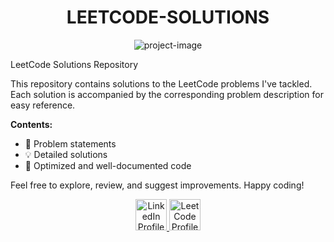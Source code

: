 <h1 align="center" id="title">LEETCODE-SOLUTIONS</h1>
<p align="center">
  <img src="https://encrypted-tbn0.gstatic.com/images?q=tbn:ANd9GcQvhFQX5MMDl81fsQPbYdEnsO0g8d6QWdjQ5g&amp;s" alt="project-image">
</p>
<p id="description">
  LeetCode Solutions Repository
  
  This repository contains solutions to the LeetCode problems I've tackled. Each solution is accompanied by the corresponding problem description for easy reference.

  **Contents:**
  - 📝 Problem statements
  - 💡 Detailed solutions
  - 🚀 Optimized and well-documented code

  Feel free to explore, review, and suggest improvements. Happy coding!
</p>

<p align="center">
  <a href="https://www.linkedin.com/in/ganpat-singh-aabb4a285/">
    <img src="https://upload.wikimedia.org/wikipedia/commons/c/ca/LinkedIn_logo_initials.png" alt="LinkedIn Profile" width="50" height="50">
  </a>
  <a href="https://leetcode.com/Ganpat_singh">
    <img src="https://upload.wikimedia.org/wikipedia/commons/1/19/LeetCode_logo_black.png" alt="LeetCode Profile" width="50" height="50">
  </a>
</p>
